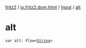 [fritz2](../../index.md) / [io.fritz2.dom.html](../index.md) / [Input](index.md) / [alt](./alt.md)

# alt

`var alt: Flow<`[`String`](https://kotlinlang.org/api/latest/jvm/stdlib/kotlin/-string/index.html)`>`